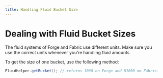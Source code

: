 ```yaml
---
title: Handling Fluid Bucket Size
---
```



# Dealing with Fluid Bucket Sizes

The fluid systems of Forge and Fabric use different units. 
Make sure you use the correct units whenever you're handling fluid amounts.

To get the size of one bucket, use the following method:

```java
FluidHelper.getBucket(); // returns 1000 on Forge and 81000 on Fabric.
```